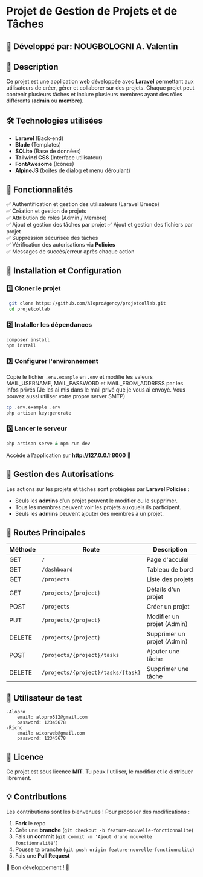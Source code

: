 # Projet de Gestion de Projets et de Tâches

## 👤 Développé par: NOUGBOLOGNI A. Valentin

## 📌 Description
Ce projet est une application web développée avec **Laravel** permettant aux utilisateurs de créer, gérer et collaborer sur des projets. Chaque projet peut contenir plusieurs tâches et inclure plusieurs membres ayant des rôles différents (**admin** ou **membre**).

## 🛠 Technologies utilisées
- **Laravel** (Back-end)
- **Blade** (Templates)
- **SQLite** (Base de données)
- **Tailwind CSS** (Interface utilisateur)
- **FontAwesome** (Icônes)
- **AlpineJS** (boites de dialog et menu déroulant)

## 🎯 Fonctionnalités
✅ Authentification et gestion des utilisateurs (Laravel Breeze)  
✅ Création et gestion de projets  
✅ Attribution de rôles (Admin / Membre)  
✅ Ajout et gestion des tâches par projet
✅ Ajout et gestion des fichiers par projet  
✅ Suppression sécurisée des tâches  
✅ Vérification des autorisations via **Policies**  
✅ Messages de succès/erreur après chaque action  

## 📂 Installation et Configuration

### 1️⃣ Cloner le projet
```sh
 git clone https://github.com/AloproAgency/projetcollab.git
 cd projetcollab
```

### 2️⃣ Installer les dépendances
```sh
composer install
npm install
```

### 3️⃣ Configurer l'environnement
Copie le fichier `.env.example` en `.env` et modifie les valeurs MAIL_USERNAME, MAIL_PASSWORD et MAIL_FROM_ADDRESS par les infos privés (Je les ai mis dans le mail privé que je vous ai envoyé. Vous pouvez aussi utiliser votre propre server SMTP)
```sh
cp .env.example .env
php artisan key:generate
```

### 5️⃣ Lancer le serveur
```sh
php artisan serve & npm run dev
```
Accède à l’application sur **http://127.0.0.1:8000** 🚀

## 🔑 Gestion des Autorisations
Les actions sur les projets et tâches sont protégées par **Laravel Policies** :
- Seuls les **admins** d’un projet peuvent le modifier ou le supprimer.
- Tous les membres peuvent voir les projets auxquels ils participent.
- Seuls les **admins** peuvent ajouter des membres à un projet.

## 🔧 Routes Principales

| Méthode | Route | Description |
|---------|-------|-------------|
| GET | `/` | Page d'accuiel |
| GET | `/dashboard` | Tableau de bord |
| GET | `/projects` | Liste des projets |
| GET | `/projects/{project}` | Détails d'un projet |
| POST | `/projects` | Créer un projet |
| PUT | `/projects/{project}` | Modifier un projet (Admin) |
| DELETE | `/projects/{project}` | Supprimer un projet (Admin) |
| POST | `/projects/{project}/tasks` | Ajouter une tâche |
| DELETE | `/projects/{project}/tasks/{task}` | Supprimer une tâche |

## 👤 Utilisateur de test
    -Alopro
        email: alopro512@gmail.com
        password: 12345678
    -Richo
        email: wixorweb@gmail.com
        password: 12345678

## 📜 Licence
Ce projet est sous licence **MIT**. Tu peux l'utiliser, le modifier et le distribuer librement.

## 💡 Contributions
Les contributions sont les bienvenues ! Pour proposer des modifications :
1. **Fork** le repo
2. Crée une **branche** (`git checkout -b feature-nouvelle-fonctionnalite`)
3. Fais un **commit** (`git commit -m 'Ajout d'une nouvelle fonctionnalité'`)
4. Pousse ta branche (`git push origin feature-nouvelle-fonctionnalite`)
5. Fais une **Pull Request**

🎯 Bon développement ! 🚀

